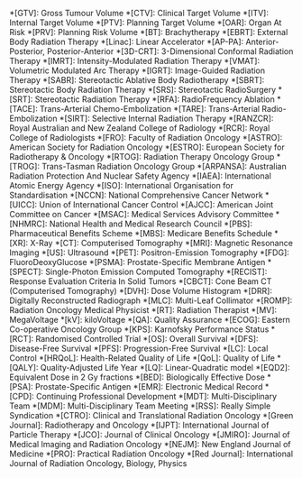 *[GTV]: Gross Tumour Volume
*[CTV]: Clinical Target Volume
*[ITV]: Internal Target Volume
*[PTV]: Planning Target Volume
*[OAR]: Organ At Risk
*[PRV]: Planning Risk Volume
*[BT]: Brachytherapy
*[EBRT]: External Body Radiation Therapy
*[Linac]: Linear Accelerator
*[AP-PA]: Anterior-Posterior, Posterior-Anterior
*[3D-CRT]: 3-Dimensional Conformal Radiation Therapy
*[IMRT]: Intensity-Modulated Radiation Therapy
*[VMAT]: Volumetric Modulated Arc Therapy
*[IGRT]: Image-Guided Radiation Therapy
*[SABR]: Stereotactic Ablative Body Radiotherapy
*[SBRT]: Stereotactic Body Radiation Therapy
*[SRS]: Stereotactic RadioSurgery
*[SRT]: Stereotactic Radiation Therapy
*[RFA]: RadioFrequency Ablation
*[TACE]: Trans-Arterial Chemo-Embolization
*[TARE]: Trans-Arterial Radio-Embolization
*[SIRT]: Selective Internal Radiation Therapy
*[RANZCR]: Royal Australian and New Zealand College of Radiology
*[RCR]: Royal College of Radiologists
*[FRO]: Faculty of Radiation Oncology
*[ASTRO]: American Society for Radiation Oncology
*[ESTRO]: European Society for Radiotherapy & Oncology
*[RTOG]: Radiation Therapy Oncology Group
*[TROG]: Trans-Tasman Radiation Oncology Group
*[ARPANSA]: Australian Radiation Protection And Nuclear Safety Agency
*[IAEA]: International Atomic Energy Agency
*[ISO]: International Organisation for Standardisation
*[NCCN]: National Comprehensive Cancer Network
*[UICC]: Union of International Cancer Control
*[AJCC]: American Joint Committee on Cancer
*[MSAC]: Medical Services Advisory Committee
*[NHMRC]: National Health and Medical Research Council
*[PBS]: Pharmaceutical Benefits Scheme
*[MBS]: Medicare Benefits Schedule
*[XR]: X-Ray
*[CT]: Computerised Tomography
*[MRI]: Magnetic Resonance Imaging
*[US]: Ultrasound
*[PET]: Positron-Emission Tomography
*[FDG]: FluoroDeoxyGlucose
*[PSMA]: Prostate-Specific Membrane Antigen
*[SPECT]: Single-Photon Emission Computed Tomography
*[RECIST]: Response Evaluation Criteria In Solid Tumors
*[CBCT]: Cone Beam CT (Computerised Tomography)
*[DVH]: Dose Volume Histogram
*[DRR]: Digitally Reconstructed Radiograph
*[MLC]: Multi-Leaf Collimator
*[ROMP]: Radiation Oncology Medical Physicist
*[RT]: Radiation Therapist
*[MV]: MegaVoltage
*[kV]: kiloVoltage
*[QA]: Quality Assurance
*[ECOG]: Eastern Co-operative Oncology Group 
*[KPS]: Karnofsky Performance Status
*[RCT]: Randomised Controlled Trial
*[OS]: Overall Survival
*[DFS]: Disease-Free Survival
*[PFS]: Progression-Free Survival
*[LC]: Local Control
*[HRQoL]: Health-Related Quality of Life
*[QoL]: Quality of Life
*[QALY]: Quality-Adjusted Life Year
*[LQ]: Linear-Quadratic model
*[EQD2]: Equivalent Dose in 2 Gy fractions
*[BED]: Biologically Effective Dose
*[PSA]: Prostate-Specific Antigen
*[EMR]: Electronic Medical Record
*[CPD]: Continuing Professional Development
*[MDT]: Multi-Disciplinary Team
*[MDM]: Multi-Disciplinary Team Meeting
*[RSS]: Really Simple Syndication
*[CTRO]: Clinical and Translational Radiation Oncology
*[Green Journal]: Radiotherapy and Oncology
*[IJPT]: International Journal of Particle Therapy
*[JCO]: Journal of Clinical Oncology
*[JMIRO]: Journal of Medical Imaging and Radiation Oncology
*[NEJM]: New England Journal of Medicine
*[PRO]: Practical Radiation Oncology
*[Red Journal]: International Journal of Radiation Oncology, Biology, Physics